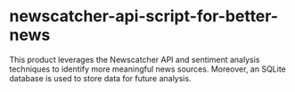 # newscatcher-api-script-for-better-news
This product leverages the Newscatcher API and sentiment analysis techniques to identify more meaningful news sources. Moreover, an SQLite database is used to store data for future analysis.
